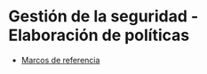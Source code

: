 # Gestión de la seguridad - Elaboración de políticas

- [Marcos de referencia](./refered-frameworks.md)
